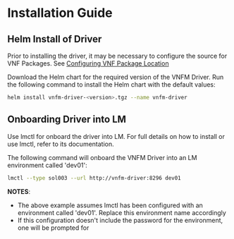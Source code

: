 # Installation Guide

## Helm Install of Driver

Prior to installing the driver, it may be necessary to configure the source for VNF Packages. See [Configuring VNF Package Location](ConfiguringVNFPackageLocation.md)


Download the Helm chart for the required version of the VNFM Driver. Run the following command to install the Helm chart with the default values:

```bash
helm install vnfm-driver-<version>.tgz --name vnfm-driver
```

## Onboarding Driver into LM

Use lmctl for onboard the driver into LM. For full details on how to install or use lmctl, refer to its documentation.

The following command will onboard the VNFM Driver into an LM environment called 'dev01':

```bash
lmctl --type sol003 --url http://vnfm-driver:8296 dev01
```

**NOTES**:
- The above example assumes lmctl has been configured with an environment called 'dev01'. Replace this environment name accordingly
- If this configuration doesn't include the password for the environment, one will be prompted for